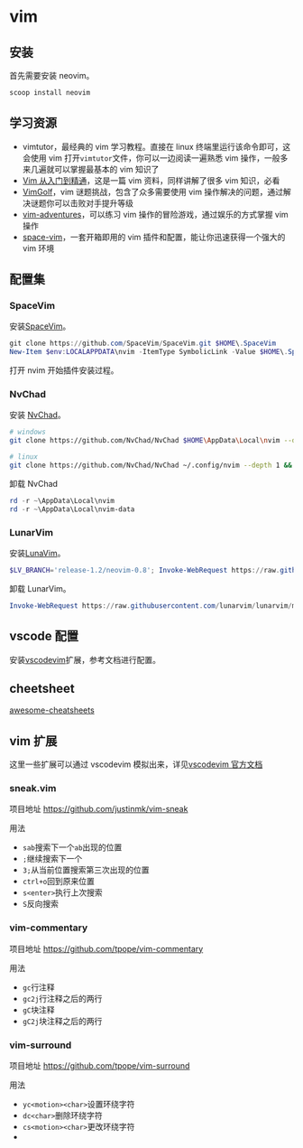 # vim

## 安装

首先需要安装 neovim。

```powershell
scoop install neovim
```

## 学习资源

- vimtutor，最经典的 vim 学习教程。直接在 linux 终端里运行该命令即可，这会使用 vim 打开`vimtutor`文件，你可以一边阅读一遍熟悉 vim 操作，一般多来几遍就可以掌握最基本的 vim 知识了
- [Vim 从入门到精通](https://github.com/wsdjeg/vim-galore-zh_cn)，这是一篇 vim 资料，同样讲解了很多 vim 知识，必看
- [VimGolf](http://www.vimgolf.com)，vim 谜题挑战，包含了众多需要使用 vim 操作解决的问题，通过解决谜题你可以击败对手提升等级
- [vim-adventures](https://vim-adventures.com)，可以练习 vim 操作的冒险游戏，通过娱乐的方式掌握 vim 操作
- [space-vim](https://spacevim.org)，一套开箱即用的 vim 插件和配置，能让你迅速获得一个强大的 vim 环境

## 配置集

### SpaceVim

安装[SpaceVim](https://spacevim.org/quick-start-guide/)。

```powershell
git clone https://github.com/SpaceVim/SpaceVim.git $HOME\.SpaceVim
New-Item $env:LOCALAPPDATA\nvim -ItemType SymbolicLink -Value $HOME\.SpaceVim
```

打开 nvim 开始插件安装过程。

### NvChad

安装 [NvChad](https://nvchad.com/quickstart/install)。

```sh
# windows
git clone https://github.com/NvChad/NvChad $HOME\AppData\Local\nvim --depth 1 && nvim

# linux
git clone https://github.com/NvChad/NvChad ~/.config/nvim --depth 1 && nvim
```

卸载 NvChad

```powershell
rd -r ~\AppData\Local\nvim
rd -r ~\AppData\Local\nvim-data
```

### LunarVim

安装[LunaVim](https://www.lunarvim.org/docs/installation)。

```powershell
$LV_BRANCH='release-1.2/neovim-0.8'; Invoke-WebRequest https://raw.githubusercontent.com/LunarVim/LunarVim/master/utils/installer/install.ps1 -UseBasicParsing | Invoke-Expression
```

卸载 LunarVim。

```powershell
Invoke-WebRequest https://raw.githubusercontent.com/lunarvim/lunarvim/master/utils/installer/uninstall.ps1 -UseBasicParsing | Invoke-Expression
```

## vscode 配置

安装[vscodevim](https://marketplace.visualstudio.com/items?itemName=vscodevim.vim)扩展，参考文档进行配置。

## cheetsheet

[awesome-cheatsheets](https://github.com/techstay/awesome-cheatsheets/blob/master/editors/vim.txt)

## vim 扩展

这里一些扩展可以通过 vscodevim 模拟出来，详见[vscodevim 官方文档](https://github.com/VSCodeVim/Vim)

### sneak.vim

项目地址 <https://github.com/justinmk/vim-sneak>

用法

- `sab`搜索下一个`ab`出现的位置
- `;`继续搜索下一个
- `3;`从当前位置搜索第三次出现的位置
- `ctrl+o`回到原来位置
- `s<enter>`执行上次搜索
- `S`反向搜索

### vim-commentary

项目地址 <https://github.com/tpope/vim-commentary>

用法

- `gc`行注释
- `gc2j`行注释之后的两行
- `gC`块注释
- `gC2j`块注释之后的两行

### vim-surround

项目地址 <https://github.com/tpope/vim-surround>

用法

- `yc<motion><char>`设置环绕字符
- `dc<char>`删除环绕字符
- `cs<motion><char>`更改环绕字符
-
